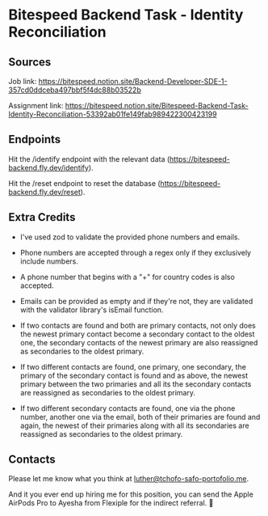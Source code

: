 # Bitespeed Backend Task - Identity Reconciliation

## Sources

Job link: https://bitespeed.notion.site/Backend-Developer-SDE-1-357cd0ddceba497bbf5f4dc88b03522b

Assignment link: https://bitespeed.notion.site/Bitespeed-Backend-Task-Identity-Reconciliation-53392ab01fe149fab989422300423199

## Endpoints

Hit the /identify endpoint with the relevant data (https://bitespeed-backend.fly.dev/identify).

Hit the /reset endpoint to reset the database (https://bitespeed-backend.fly.dev/reset).

## Extra Credits

- I've used zod to validate the provided phone numbers and emails.
- Phone numbers are accepted through a regex only if they exclusively include numbers.
- A phone number that begins with a "+" for country codes is also accepted.
- Emails can be provided as empty and if they're not, they are validated with the validator library's isEmail function.

- If two contacts are found and both are primary contacts, not only does the newest primary contact become a secondary contact to the oldest one, the secondary contacts of the newest primary are also reassigned as secondaries to the oldest primary.
- If two different contacts are found, one primary, one secondary, the primary of the secondary contact is found and as above, the newest primary between the two primaries and all its the secondary contacts are reassigned as secondaries to the oldest primary.
- If two different secondary contacts are found, one via the phone number, another one via the email, both of their primaries are found and again, the newest of their primaries along with all its secondaries are reassigned as secondaries to the oldest primary.

## Contacts

Please let me know what you think at luther@tchofo-safo-portofolio.me.

And it you ever end up hiring me for this position, you can send the Apple AirPods Pro to Ayesha from Flexiple for the indirect referral. 🙂
